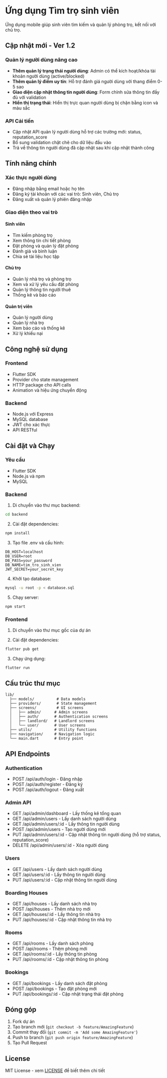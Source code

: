 # Ứng dụng Tìm trọ sinh viên

Ứng dụng mobile giúp sinh viên tìm kiếm và quản lý phòng trọ, kết nối với chủ trọ.

## Cập nhật mới - Ver 1.2

### Quản lý người dùng nâng cao
- **Thêm quản lý trạng thái người dùng**: Admin có thể kích hoạt/khóa tài khoản người dùng (active/blocked)
- **Thêm quản lý điểm uy tín**: Hỗ trợ đánh giá người dùng với thang điểm 0-5 sao
- **Giao diện cập nhật thông tin người dùng**: Form chỉnh sửa thông tin đầy đủ với validation
- **Hiển thị trạng thái**: Hiển thị trực quan người dùng bị chặn bằng icon và màu sắc

### API Cải tiến
- Cập nhật API quản lý người dùng hỗ trợ các trường mới: status, reputation_score
- Bổ sung validation chặt chẽ cho dữ liệu đầu vào
- Trả về thông tin người dùng đã cập nhật sau khi cập nhật thành công

## Tính năng chính

### Xác thực người dùng
- Đăng nhập bằng email hoặc họ tên
- Đăng ký tài khoản với các vai trò: Sinh viên, Chủ trọ
- Đăng xuất và quản lý phiên đăng nhập

### Giao diện theo vai trò

#### Sinh viên
- Tìm kiếm phòng trọ
- Xem thông tin chi tiết phòng
- Đặt phòng và quản lý đặt phòng
- Đánh giá và bình luận
- Chia sẻ tài liệu học tập

#### Chủ trọ
- Quản lý nhà trọ và phòng trọ
- Xem và xử lý yêu cầu đặt phòng
- Quản lý thông tin người thuê
- Thống kê và báo cáo

#### Quản trị viên
- Quản lý người dùng
- Quản lý nhà trọ
- Xem báo cáo và thống kê
- Xử lý khiếu nại

## Công nghệ sử dụng

### Frontend
- Flutter SDK
- Provider cho state management
- HTTP package cho API calls
- Animation và hiệu ứng chuyển động

### Backend
- Node.js với Express
- MySQL database
- JWT cho xác thực
- API RESTful

## Cài đặt và Chạy

### Yêu cầu
- Flutter SDK
- Node.js và npm
- MySQL

### Backend
1. Di chuyển vào thư mục backend:
```bash
cd backend
```

2. Cài đặt dependencies:
```bash
npm install
```

3. Tạo file .env và cấu hình:
```env
DB_HOST=localhost
DB_USER=root
DB_PASS=your_password
DB_NAME=tim_tro_sinh_vien
JWT_SECRET=your_secret_key
```

4. Khởi tạo database:
```bash
mysql -u root -p < database.sql
```

5. Chạy server:
```bash
npm start
```

### Frontend
1. Di chuyển vào thư mục gốc của dự án

2. Cài đặt dependencies:
```bash
flutter pub get
```

3. Chạy ứng dụng:
```bash
flutter run
```

## Cấu trúc thư mục

```
lib/
  ├── models/          # Data models
  ├── providers/       # State management
  ├── screens/         # UI screens
  │   ├── admin/      # Admin screens
  │   ├── auth/       # Authentication screens
  │   ├── landlord/   # Landlord screens
  │   └── user/       # User screens
  ├── utils/          # Utility functions
  ├── navigation/     # Navigation logic
  └── main.dart       # Entry point
```

## API Endpoints

### Authentication
- POST /api/auth/login - Đăng nhập
- POST /api/auth/register - Đăng ký
- POST /api/auth/logout - Đăng xuất

### Admin API
- GET /api/admin/dashboard - Lấy thống kê tổng quan
- GET /api/admin/users - Lấy danh sách người dùng
- GET /api/admin/users/:id - Lấy thông tin người dùng
- POST /api/admin/users - Tạo người dùng mới
- PUT /api/admin/users/:id - Cập nhật thông tin người dùng (hỗ trợ status, reputation_score)
- DELETE /api/admin/users/:id - Xóa người dùng

### Users
- GET /api/users - Lấy danh sách người dùng
- GET /api/users/:id - Lấy thông tin người dùng
- PUT /api/users/:id - Cập nhật thông tin người dùng

### Boarding Houses
- GET /api/houses - Lấy danh sách nhà trọ
- POST /api/houses - Thêm nhà trọ mới
- GET /api/houses/:id - Lấy thông tin nhà trọ
- PUT /api/houses/:id - Cập nhật thông tin nhà trọ

### Rooms
- GET /api/rooms - Lấy danh sách phòng
- POST /api/rooms - Thêm phòng mới
- GET /api/rooms/:id - Lấy thông tin phòng
- PUT /api/rooms/:id - Cập nhật thông tin phòng

### Bookings
- GET /api/bookings - Lấy danh sách đặt phòng
- POST /api/bookings - Tạo đặt phòng mới
- PUT /api/bookings/:id - Cập nhật trạng thái đặt phòng

## Đóng góp

1. Fork dự án
2. Tạo branch mới (`git checkout -b feature/AmazingFeature`)
3. Commit thay đổi (`git commit -m 'Add some AmazingFeature'`)
4. Push to branch (`git push origin feature/AmazingFeature`)
5. Tạo Pull Request

## License

MIT License - xem [LICENSE](LICENSE) để biết thêm chi tiết


